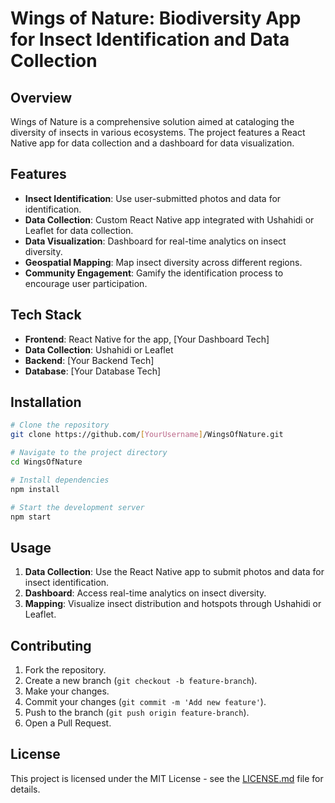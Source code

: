 # Wings of Nature: Biodiversity App for Insect Identification and Data Collection

## Overview

Wings of Nature is a comprehensive solution aimed at cataloging the diversity of insects in various ecosystems. The project features a React Native app for data collection and a dashboard for data visualization.

## Features

- **Insect Identification**: Use user-submitted photos and data for identification.
- **Data Collection**: Custom React Native app integrated with Ushahidi or Leaflet for data collection.
- **Data Visualization**: Dashboard for real-time analytics on insect diversity.
- **Geospatial Mapping**: Map insect diversity across different regions.
- **Community Engagement**: Gamify the identification process to encourage user participation.

## Tech Stack

- **Frontend**: React Native for the app, [Your Dashboard Tech]
- **Data Collection**: Ushahidi or Leaflet
- **Backend**: [Your Backend Tech]
- **Database**: [Your Database Tech]

## Installation

```bash
# Clone the repository
git clone https://github.com/[YourUsername]/WingsOfNature.git

# Navigate to the project directory
cd WingsOfNature

# Install dependencies
npm install

# Start the development server
npm start
```

## Usage

1. **Data Collection**: Use the React Native app to submit photos and data for insect identification.
2. **Dashboard**: Access real-time analytics on insect diversity.
3. **Mapping**: Visualize insect distribution and hotspots through Ushahidi or Leaflet.

## Contributing

1. Fork the repository.
2. Create a new branch (`git checkout -b feature-branch`).
3. Make your changes.
4. Commit your changes (`git commit -m 'Add new feature'`).
5. Push to the branch (`git push origin feature-branch`).
6. Open a Pull Request.

## License

This project is licensed under the MIT License - see the [LICENSE.md](LICENSE.md) file for details.
